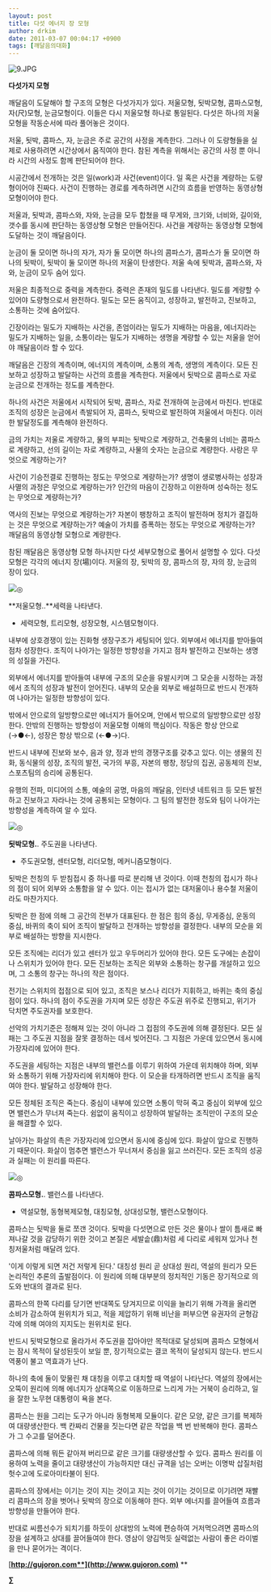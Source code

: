 ```yaml
---
layout: post
title: 다섯 에너지 장 모형
author: drkim
date: 2011-03-07 00:04:17 +0900
tags: [깨달음의대화]
---
```

 ![9.JPG](files/attach/images/198/015/154/9.JPG)





**다섯가지 모형**
  


깨달음이 도달해야 할 구조의 모형은 다섯가지가 있다. 저울모형, 됫박모형, 콤파스모형, 자(尺)모형, 눈금모형이다. 이들은 다시 저울모형 하나로 통일된다. 다섯은 하나의 저울모형을 작동순서에 따라 풀어놓은 것이다. 

저울, 됫박, 콤파스, 자, 눈금은 주로 공간의 사정을 계측한다. 그러나 이 도량형들을 실제로 사용하려면 시간상에서 움직여야 한다. 참된 계측을 위해서는 공간의 사정 뿐 아니라 시간의 사정도 함께 판단되어야 한다. 

시공간에서 전개하는 것은 일(work)과 사건(event)이다. 일 혹은 사건을 계량하는 도량형이어야 진짜다. 사건이 진행하는 경로를 계측하려면 시간의 흐름을 반영하는 동영상형 모형이어야 한다. 

저울과, 됫박과, 콤파스와, 자와, 눈금을 모두 합쳤을 때 무게와, 크기와, 너비와, 길이와, 갯수를 동시에 판단하는 동영상형 모형은 만들어진다. 사건을 계량하는 동영상형 모형에 도달하는 것이 깨달음이다. 

눈금이 둘 모이면 하나의 자가, 자가 둘 모이면 하나의 콤파스가, 콤파스가 둘 모이면 하나의 됫박이, 됫박이 둘 모이면 하나의 저울이 탄생한다. 저울 속에 됫박과, 콤파스와, 자와, 눈금이 모두 숨어 있다. 

저울은 최종적으로 중력을 계측한다. 중력은 존재의 밀도를 나타낸다. 밀도를 계량할 수 있어야 도량형으로서 완전하다. 밀도는 모든 움직이고, 성장하고, 발전하고, 진보하고, 소통하는 것에 숨어있다. 

긴장이라는 밀도가 지배하는 사건을, 존엄이라는 밀도가 지배하는 마음을, 에너지라는 밀도가 지배하는 일을, 소통이라는 밀도가 지배하는 생명을 계량할 수 있는 저울을 얻어야 깨달음이라 할 수 있다. 

깨달음은 긴장의 계측이며, 에너지의 계측이며, 소통의 계측, 생명의 계측이다. 모든 진보하고 성장하고 발달하는 사건의 흐름을 계측한다. 저울에서 됫박으로 콤파스로 자로 눈금으로 전개하는 정도를 계측한다. 

하나의 사건은 저울에서 시작되어 됫박, 콤파스, 자로 전개하여 눈금에서 마친다. 반대로 조직의 성장은 눈금에서 촉발되어 자, 콤파스, 됫박으로 발전하여 저울에서 마친다. 이러한 발달정도를 계측해야 완전하다. 

금의 가치는 저울로 계량하고, 물의 부피는 됫박으로 계량하고, 건축물의 너비는 콤파스로 계량하고, 선의 길이는 자로 계량하고, 사물의 숫자는 눈금으로 계량한다. 사랑은 무엇으로 계량하는가? 

사건이 기승전결로 진행하는 정도는 무엇으로 계량하는가? 생명이 생로병사하는 성장과 사멸의 과정은 무엇으로 계량하는가? 인간의 마음이 긴장하고 이완하며 성숙하는 정도는 무엇으로 계량하는가? 

역사의 진보는 무엇으로 계량하는가? 자본이 팽창하고 조직이 발전하며 정치가 결집하는 것은 무엇으로 계량하는가? 예술이 가치를 증폭하는 정도는 무엇으로 계량하는가? 깨달음의 동영상형 모형으로 계량한다. 

참된 깨달음은 동영상형 모형 하나지만 다섯 세부모형으로 풀어서 설명할 수 있다. 다섯 모형은 각각의 에너지 장(場)이다. 저울의 장, 됫박의 장, 콤파스의 장, 자의 장, 눈금의 장이 있다. 

 ![](/files/attach/images/198/015/154/10.jpg)◎ 

**저울모형..**세력을 나타낸다.  
- 세력모형, 트리모형, 성장모형, 시스템모형이다. 

내부에 상호경쟁이 있는 진화형 생장구조가 세팅되어 있다. 외부에서 에너지를 받아들여 점차 성장한다. 조직이 나아가는 일정한 방향성을 가지고 점차 발전하고 진보하는 생명의 성질을 가진다. 

외부에서 에너지를 받아들여 내부에 구조의 모순을 유발시키며 그 모순을 시정하는 과정에서 조직의 성장과 발전이 얻어진다. 내부의 모순을 외부로 배설하므로 반드시 전개하여 나아가는 일정한 방향성이 있다. 

밖에서 안으로의 일방향으로만 에너지가 들어오며, 안에서 밖으로의 일방향으로만 성장한다. 안밖의 진행하는 방향성이 저울모형 이해의 핵심이다. 작동은 항상 안으로 (→●←), 성장은 항상 밖으로 (←●→)다. 

반드시 내부에 진보와 보수, 음과 양, 정과 반의 경쟁구조를 갖추고 있다. 이는 생물의 진화, 동식물의 성장, 조직의 발전, 국가의 부흥, 자본의 팽창, 정당의 집권, 공동체의 진보, 스포츠팀의 승리에 공통된다. 

유행의 전파, 미디어의 소통, 예술의 공명, 마음의 깨달음, 인터넷 네트워크 등 모든 발전하고 진보하고 자라나는 것에 공통되는 모형이다. 그 팀의 발전한 정도와 팀이 나아가는 방향성을 계측하여 알 수 있다. 



 ![](/files/attach/images/198/015/154/11.JPG)◎ 

**됫박모형.**. 주도권을 나타낸다.   
- 주도권모형, 센터모형, 리더모형, 메커니즘모형이다. 

됫박은 천칭의 두 받침접시 중 하나를 따로 분리해 낸 것이다. 이때 천칭의 접시가 하나의 점이 되어 외부와 소통함을 알 수 있다. 이는 접시가 없는 대저울이나 용수철 저울이라도 마찬가지다. 

됫박은 한 점에 의해 그 공간의 전부가 대표된다. 한 점은 힘의 중심, 무게중심, 운동의 중심, 바퀴의 축이 되어 조직이 발달하고 전개하는 방향성을 결정한다. 내부의 모순을 외부로 배설하는 방향을 지시한다. 

모든 조직에는 리더가 있고 센터가 있고 우두머리가 있어야 한다. 모든 도구에는 손잡이나 스위치가 있어야 한다. 모든 진보하는 조직은 외부와 소통하는 창구를 개설하고 있으며, 그 소통의 창구는 하나의 작은 점이다. 

전기는 스위치의 접점으로 되어 있고, 조직은 보스나 리더가 지휘하고, 바퀴는 축의 중심점이 있다. 하나의 점이 주도권을 가지며 모든 성장은 주도권 위주로 진행되고, 위기가 닥치면 주도권자를 보호한다. 

선악의 가치기준은 정해져 있는 것이 아니라 그 접점의 주도권에 의해 결정된다. 모든 실패는 그 주도권 지점을 잘못 결정하는 데서 빚어진다. 그 지점은 가운데 있으면서 동시에 가장자리에 있어야 한다. 

주도권을 세팅하는 지점은 내부의 밸런스를 이루기 위하여 가운데 위치해야 하며, 외부와 소통하기 위해 가장자리에 위치해야 한다. 이 모순을 타개하려면 반드시 조직을 움직여야 한다. 발달하고 성장해야 한다. 

모든 정체된 조직은 죽는다. 중심이 내부에 있으면 소통이 막혀 죽고 중심이 외부에 있으면 밸런스가 무너져 죽는다. 쉼없이 움직이고 성장하여 발달하는 조직만이 구조의 모순을 해결할 수 있다. 

날아가는 화살의 촉은 가장자리에 있으면서 동시에 중심에 있다. 화살이 앞으로 진행하기 때문이다. 화살이 멈추면 밸런스가 무너져서 중심을 잃고 쓰러진다. 모든 조직의 성공과 실패는 이 원리를 따른다. 

 ![](/files/attach/images/198/015/154/12.JPG)◎ 

**콤파스모형.**. 밸런스를 나타낸다.  
- 역설모형, 동형복제모형, 대칭모형, 상대성모형, 밸런스모형이다. 

콤파스는 됫박을 둘로 쪼갠 것이다. 됫박을 다섯면으로 만든 것은 물이나 쌀이 틈새로 빠져나갈 것을 감당하기 위한 것이고 본질은 세발솥(鼎)처럼 세 다리로 세워져 있거나 천칭저울처럼 매달려 있다. 

'이게 이렇게 되면 저건 저렇게 된다.' 대칭성 원리 곧 상대성 원리, 역설의 원리가 모든 논리적인 추론의 출발점이다. 이 원리에 의해 대부분의 정치적인 기동은 장기적으로 의도와 반대의 결과로 된다. 

콤파스의 한쪽 다리를 당기면 반대쪽도 당겨지므로 이익을 늘리기 위해 가격을 올리면 소비가 감소하여 원위치가 되고, 적을 제압하기 위해 비난을 퍼부으면 유권자의 균형감각에 의해 여야의 지지도는 원위치로 된다. 

반드시 됫박모형으로 올라가서 주도권을 잡아야만 목적대로 달성되며 콤파스 모형에서는 잠시 목적이 달성된듯이 보일 뿐, 장기적으로는 결코 목적이 달성되지 않는다. 반드시 역풍이 불고 역효과가 난다. 

하나의 축에 둘이 맞물린 채 대칭을 이루고 대치할 때 역설이 나타난다. 역설의 장에서는 오뚝이 원리에 의해 에너지가 상대쪽으로 이동하므로 느리게 가는 거북이 승리하고, 일을 잘한 노무현 대통령이 욕을 본다. 

콤파스는 원을 그리는 도구가 아니라 동형복제 모듈이다. 같은 모양, 같은 크기를 복제하여 대량생산한다. 백 칸짜리 건물을 짓는다면 같은 작업을 백 번 반복해야 한다. 콤파스가 그 수고를 덜어준다. 

콤파스에 의해 뭐든 같아져 버리므로 같은 크기를 대량생산할 수 있다. 콤파스 원리를 이용하여 노력을 줄이고 대량생산이 가능하지만 대신 규격을 넘는 오버는 이명박 삽질처럼 헛수고에 도로아미타불이 된다. 

콤파스의 장에서는 이기는 것이 지는 것이고 지는 것이 이기는 것이므로 이기려면 재빨리 콤파스의 장을 벗어나 됫박의 장으로 이동해야 한다. 외부 에너지를 끌어들여 흐름과 방향성을 만들어야 한다. 

반대로 씨름선수가 되치기를 하듯이 상대방의 노력에 편승하여 거저먹으려면 콤파스의 장을 설계하고 상대를 끌어들여야 한다. 영삼이 양김먹듯 실력없는 사람이 좋은 라이벌을 만나 묻어가는 격이다. 

  

  




[**http://gujoron.com**](http://www.gujoron.com)** 
**

**∑**